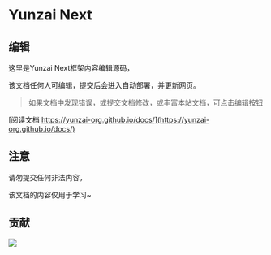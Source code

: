 # Yunzai Next

## 编辑

这里是Yunzai Next框架内容编辑源码，

该文档任何人可编辑，提交后会进入自动部署，并更新网页。

> 如果文档中发现错误，或提交文档修改，或丰富本站文档，可点击编辑按钮

[阅读文档 https://yunzai-org.github.io/docs/](https://yunzai-org.github.io/docs/)

## 注意

请勿提交任何非法内容，

该文档的内容仅用于学习~

## 贡献

<a href="https://github.com/yunzai-org/docs/graphs/contributors">
  <img src="https://contrib.rocks/image?repo=yunzai-org/docs" />
</a>
